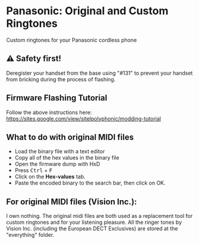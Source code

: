 # Panasonic: Original and Custom Ringtones
Custom ringtones for your Panasonic cordless phone

## ⚠ Safety first!
Deregister your handset from the base using "#131" to prevent your handset from bricking during the process of flashing.

## Firmware Flashing Tutorial
Follow the above instructions here: https://sites.google.com/view/sitelpolyphonic/modding-tutorial

## What to do with original MIDI files

- Load the binary file with a text editor
- Copy all of the hex values in the binary file
- Open the firmware dump with HxD
- Press <kbd>Ctrl</kbd> + <kbd>F</kbd>
- Click on the <b>Hex-values</b> tab.
- Paste the encoded binary to the search bar, then click on OK.

## For original MIDI files (Vision Inc.):
I own nothing.
The original midi files are both used as a replacement tool for custom ringtones and for your listening pleasure.
All the ringer tones by Vision Inc. (including the European DECT Exclusives) are stored at the "everything" folder.
